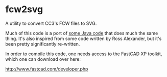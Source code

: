 fcw2svg
=======

A utility to convert CC3's FCW files to SVG.

Much of this code is a port of [some Java code](https://bitbucket.org/bcholmes/cartographersvg) that does much the same thing. It's also
inspired from some code written by Ross Alexander, but it's been pretty significantly
re-written.

In order to compile this code, one needs access to the FastCAD XP toolkit, which one
can download over here:

http://www.fastcad.com/developer.php
